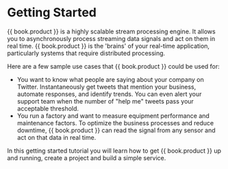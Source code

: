 # Getting Started

{{ book.product }} is a highly scalable stream processing engine. It allows you to asynchronously process streaming data signals and act on them in real time. {{ book.product }} is the 'brains' of your real-time application, particularly systems that require distributed processing.

Here are a few sample use cases that {{ book.product }} could be used for:

* You want to know what people are saying about your company on Twitter. Instantaneously get tweets that mention your business, automate responses, and identify trends. You can even alert your support team when the number of "help me" tweets pass your acceptable threshold.
* You run a factory and want to measure equipment performance and maintenance factors. To optimize the business processes and reduce downtime,  {{ book.product }} can read the signal from any sensor and act on that data in real time.

In this getting started tutorial you will learn how to get {{ book.product }} up and running, create a project and build a simple service.
